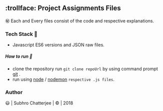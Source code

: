 ## :trollface: Project Assignments Files

 :secret: Each and Every files consist of the code and respective explanations.

### Tech Stack :children_crossing:
- Javascript ES6 versions and JSON raw files.

##### How to run :runner:

- clone the repository run `git clone repoUrl` by using command prompt [git](https://git-scm.com/) .
- run using [node](https://nodejs.org/en/) / [nodemon](https://www.npmjs.com/package/nodemon) `respective .js files`.

### Author
:smiley: | Subhro Chatterjee | :copyright: | 2018    
